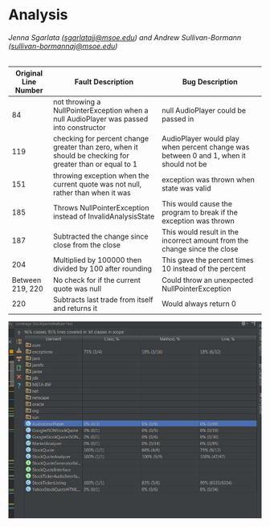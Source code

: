 # Analysis
###### Jenna Sgarlata (sgarlatajj@msoe.edu) and Andrew Sullivan-Bormann (sullivan-bormannaj@msoe.edu)
| Original Line Number | Fault Description | Bug Description |
| -------------------- | ----------------- | --------------- |
| 84 | not throwing a NullPointerException when a null AudioPlayer was passed into constructor | null AudioPlayer could be passed in |
| 119 | checking for percent change greater than zero, when it should be checking for greater than or equal to 1 | AudioPlayer would play when percent change was between 0 and 1, when it should not be |
| 151 | throwing exception when the current quote was not null, rather than when it was | exception was thrown when state was valid |
| 185 | Throws NullPointerException instead of InvalidAnalysisState | This would cause the program to break if the exception was thrown |
| 187 | Subtracted the change since close from the close | This would result in the incorrect amount from the change since the close |
| 204 | Multiplied by 100000 then divided by 100 after rounding | This gave the percent times 10 instead of the percent |
| Between 219, 220 | No check for if the current quote was null | Could throw an unexpected NullPointerException |
| 220 | Subtracts last trade from itself and returns it | Would always return 0 |

![coverage](/lab7.png)
